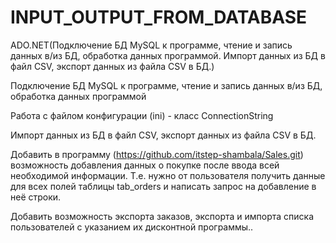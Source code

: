 # INPUT_OUTPUT_FROM_DATABASE
ADO.NET(Подключение БД MySQL к программе, чтение и запись данных в/из БД, обработка данных программой. Импорт данных из БД в файл CSV, экспорт данных из файла CSV в БД.)

Подключение БД MySQL к программе, чтение и запись данных в/из БД, обработка данных программой

Работа с файлом конфигурации (ini) - класс ConnectionString

Импорт данных из БД в файл CSV, экспорт данных из файла CSV в БД.

Добавить в программу (https://github.com/itstep-shambala/Sales.git) возможность добавления данных о покупке после ввода всей необходимой информации.
Т.е. нужно от пользователя получить данные для всех полей таблицы tab_orders и написать запрос на добавление в неё строки.

Добавить возможность экспорта заказов, экспорта и импорта списка пользователей с указанием их дисконтной программы..
